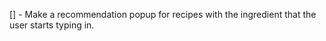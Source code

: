 
[] - Make a recommendation popup for recipes with the ingredient that the user starts typing in.


